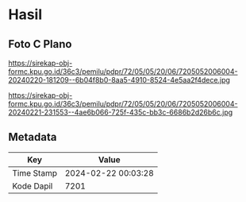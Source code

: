 # Hasil

## Foto C Plano

https://sirekap-obj-formc.kpu.go.id/36c3/pemilu/pdpr/72/05/05/20/06/7205052006004-20240220-181209--6b04f8b0-8aa5-4910-8524-4e5aa2f4dece.jpg

https://sirekap-obj-formc.kpu.go.id/36c3/pemilu/pdpr/72/05/05/20/06/7205052006004-20240221-231553--4ae6b066-725f-435c-bb3c-6686b2d26b6c.jpg


## Metadata

| Key        | Value               |
| ---------- | ------------------- |
| Time Stamp | 2024-02-22 00:03:28 |
| Kode Dapil | 7201                |



